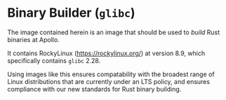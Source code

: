 # Binary Builder (`glibc`)

The image contained herein is an image that should be used
to _build_ Rust binaries at Apollo.

It contains RockyLinux (https://rockylinux.org/) at version
8.9, which specifically contains `glibc` 2.28.

Using images like this ensures compatability with the broadest
range of Linux distributions that are currently under an LTS policy,
and ensures compliance with our new standards for Rust binary building.
